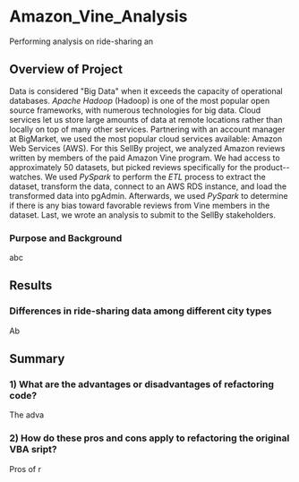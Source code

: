 # Amazon_Vine_Analysis
Performing analysis on ride-sharing an

## Overview of Project
Data is considered "Big Data" when it exceeds the capacity of operational databases. *Apache Hadoop* (Hadoop) is one of the most popular open source frameworks, with numerous technologies for big data. Cloud services let us store large amounts of data at remote locations rather than locally on top of many other services. Partnering with an account manager at BigMarket, we used the most popular cloud services available: Amazon Web Services (AWS). For this SellBy project, we analyzed Amazon reviews written by members of the paid Amazon Vine program. We had access to approximately 50 datasets, but picked reviews specifically for the product-- watches. We used *PySpark* to perform the *ETL* process to extract the dataset, transform the data, connect to an AWS RDS instance, and load the transformed data into pgAdmin. Afterwards, we used *PySpark* to determine if there is any bias toward favorable reviews from Vine members in the dataset. Last, we wrote an analysis to submit to the SellBy stakeholders. 





### Purpose and Background
abc


## Results

### Differences in ride-sharing data among different city types

Ab


## Summary

### 1) What are the advantages or disadvantages of refactoring code?

The adva

### 2) How do these pros and cons apply to refactoring the original VBA sript? 

Pros of r
